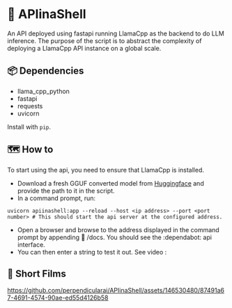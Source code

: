# 🐚 APIinaShell

An API deployed using fastapi running LlamaCpp as the backend to do LLM inference. The purpose of the script is to abstract the complexity of deploying a LlamaCpp API instance on a global scale.

## 📦 Dependencies
- llama_cpp_python
- fastapi
- requests
- uvicorn

Install with `pip`.

## 🗺️ How to 
To start using the api, you need to ensure that LlamaCpp is installed.
- Download a fresh GGUF converted model from [Huggingface](https://huggingface.co/models?sort=trending&search=gguf) and provide the path to it in the script.
- In a command prompt, run:
```
uvicorn apiinashell:app --reload --host <ip address> --port <port number> # This should start the api server at the configured address.
```
- Open a browser and browse to the address displayed in the command prompt by appending 📰 /docs. You should see the :dependabot: api interface.
- You can then enter a string to test it out. See video :

## 🎥 Short Films
https://github.com/perpendicularai/APIinaShell/assets/146530480/87491a67-4691-4574-90ae-ed55d4126b58

